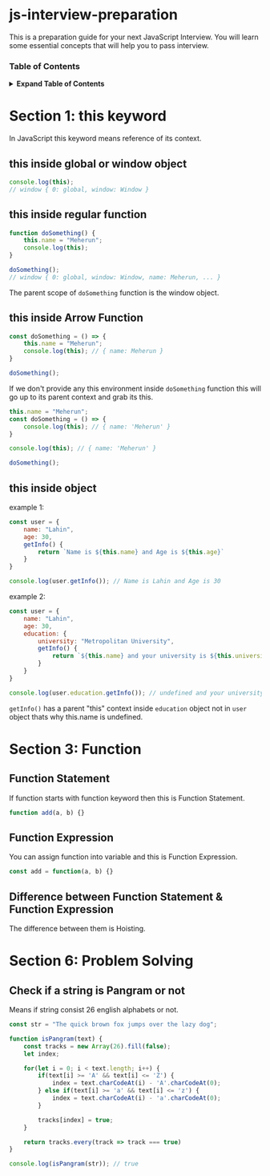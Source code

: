 # js-interview-preparation

This is a preparation guide for your next JavaScript Interview. You will learn some essential concepts that will help you to pass interview.

### Table of Contents

<details>

<summary><b>Expand Table of Contents</b></summary>

- [Section 1: this keyword](#section-1-this-keyword)
- [Section 2: Bind, Call and Apply]
- [Section 3: Function](#section-3-function)
- [Section 4: Hoisting]
- [Section 5: Closure]
- [Section 6: Problem Solving](#section-6-problem-solving)

</details>

# Section 1: this keyword

In JavaScript this keyword means reference of its context.

## this inside global or window object

```js
console.log(this);
// window { 0: global, window: Window }
```

## this inside regular function

```js
function doSomething() {
    this.name = "Meherun";
    console.log(this);
}

doSomething();
// window { 0: global, window: Window, name: Meherun, ... }
```

The parent scope of `doSomething` function is the window object.

## this inside Arrow Function

```js
const doSomething = () => {
    this.name = "Meherun";
    console.log(this); // { name: Meherun }
}

doSomething();
```

If we don't provide any this environment inside `doSomething` function this will go up to its parent context and grab its this.

```js
this.name = "Meherun";
const doSomething = () => {
    console.log(this); // { name: 'Meherun' }
}

console.log(this); // { name: 'Meherun' }

doSomething();
```

## this inside object

example 1: 

```js
const user = {
    name: "Lahin",
    age: 30,
    getInfo() {
        return `Name is ${this.name} and Age is ${this.age}`
    }
}

console.log(user.getInfo()); // Name is Lahin and Age is 30
```

example 2:

```js
const user = {
    name: "Lahin",
    age: 30,
    education: {
        university: "Metropolitan University",
        getInfo() {
            return `${this.name} and your university is ${this.university}`
        }
    }
}

console.log(user.education.getInfo()); // undefined and your university is Metropolitan University
```

`getInfo()` has a parent "this" context inside `education` object not in `user` object thats why this.name is undefined.

# Section 3: Function

## Function Statement

If function starts with function keyword then this is Function Statement.

```js
function add(a, b) {}
```

## Function Expression

You can assign function into variable and this is Function Expression.

```js
const add = function(a, b) {}
```

## Difference between Function Statement & Function Expression

The difference between them is Hoisting.

# Section 6: Problem Solving

## Check if a string is Pangram or not

Means if string consist 26 english alphabets or not.

```js
const str = "The quick brown fox jumps over the lazy dog";

function isPangram(text) {
    const tracks = new Array(26).fill(false);
    let index;

    for(let i = 0; i < text.length; i++) {
        if(text[i] >= 'A' && text[i] <= 'Z') {
            index = text.charCodeAt(i) - 'A'.charCodeAt(0);
        } else if(text[i] >= 'a' && text[i] <= 'z') {
            index = text.charCodeAt(i) - 'a'.charCodeAt(0);
        }

        tracks[index] = true;
    }

    return tracks.every(track => track === true)
}

console.log(isPangram(str)); // true
```